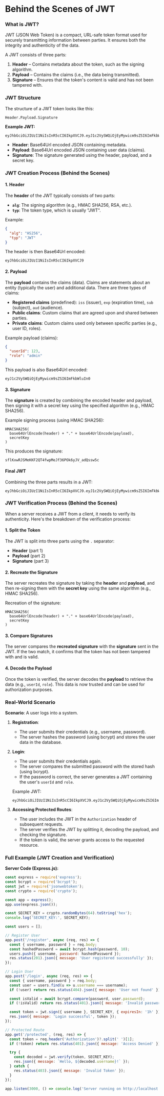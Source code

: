 
# **Behind the Scenes of JWT**

### **What is JWT?**
JWT (JSON Web Token) is a compact, URL-safe token format used for securely transmitting information between parties. It ensures both the integrity and authenticity of the data. 

A JWT consists of three parts:
1. **Header** – Contains metadata about the token, such as the signing algorithm.
2. **Payload** – Contains the claims (i.e., the data being transmitted).
3. **Signature** – Ensures that the token's content is valid and has not been tampered with.

### **JWT Structure**
The structure of a JWT token looks like this:

```plaintext
Header.Payload.Signature
```

**Example JWT:**
```plaintext
eyJhbGciOiJIUzI1NiIsInR5cCI6IkpXVCJ9.eyJ1c2VySWQiOjEyMywicm9sZSI6ImFkbWluIn0.sflKxwRJSMeKKF2QT4fwpMeJf36POk6yJV_adQssw5c
```

- **Header**: Base64Url encoded JSON containing metadata.
- **Payload**: Base64Url encoded JSON containing user data (claims).
- **Signature**: The signature generated using the header, payload, and a secret key.

### **JWT Creation Process (Behind the Scenes)**

#### **1. Header**
The **header** of the JWT typically consists of two parts:
- **`alg`**: The signing algorithm (e.g., HMAC SHA256, RSA, etc.).
- **`typ`**: The token type, which is usually "JWT".

Example:
```json
{
  "alg": "HS256",
  "typ": "JWT"
}
```

The header is then Base64Url encoded:
```plaintext
eyJhbGciOiJIUzI1NiIsInR5cCI6IkpXVCJ9
```

#### **2. Payload**
The **payload** contains the claims (data). Claims are statements about an entity (typically the user) and additional data. There are three types of claims:
- **Registered claims** (predefined): `iss` (issuer), `exp` (expiration time), `sub` (subject), `aud` (audience).
- **Public claims**: Custom claims that are agreed upon and shared between parties.
- **Private claims**: Custom claims used only between specific parties (e.g., user ID, roles).

Example payload (claims):
```json
{
  "userId": 123,
  "role": "admin"
}
```

This payload is also Base64Url encoded:
```plaintext
eyJ1c2VySWQiOjEyMywicm9sZSI6ImFkbWluIn0
```

#### **3. Signature**
The **signature** is created by combining the encoded header and payload, then signing it with a secret key using the specified algorithm (e.g., HMAC SHA256).

Example signing process (using HMAC SHA256):
```plaintext
HMACSHA256(
  base64UrlEncode(header) + "." + base64UrlEncode(payload),
  secretKey
)
```

This produces the signature:
```plaintext
sflKxwRJSMeKKF2QT4fwpMeJf36POk6yJV_adQssw5c
```

#### **Final JWT**
Combining the three parts results in a JWT:
```plaintext
eyJhbGciOiJIUzI1NiIsInR5cCI6IkpXVCJ9.eyJ1c2VySWQiOjEyMywicm9sZSI6ImFkbWluIn0.sflKxwRJSMeKKF2QT4fwpMeJf36POk6yJV_adQssw5c
```

### **JWT Verification Process (Behind the Scenes)**

When a server receives a JWT from a client, it needs to verify its authenticity. Here's the breakdown of the verification process:

#### **1. Split the Token**
The JWT is split into three parts using the `.` separator:
- **Header** (part 1)
- **Payload** (part 2)
- **Signature** (part 3)

#### **2. Recreate the Signature**
The server recreates the signature by taking the **header** and **payload**, and then re-signing them with the **secret key** using the same algorithm (e.g., HMAC SHA256).

Recreation of the signature:
```plaintext
HMACSHA256(
  base64UrlEncode(header) + "." + base64UrlEncode(payload),
  secretKey
)
```

#### **3. Compare Signatures**
The server compares the **recreated signature** with the **signature** sent in the JWT. If the two match, it confirms that the token has not been tampered with and is valid.

#### **4. Decode the Payload**
Once the token is verified, the server decodes the **payload** to retrieve the data (e.g., `userId`, `role`). This data is now trusted and can be used for authorization purposes.

### **Real-World Scenario**

**Scenario**: A user logs into a system.

1. **Registration**:
   - The user submits their credentials (e.g., username, password).
   - The server hashes the password (using bcrypt) and stores the user data in the database.

2. **Login**:
   - The user submits their credentials again.
   - The server compares the submitted password with the stored hash (using bcrypt).
   - If the password is correct, the server generates a JWT containing the user's `userId` and `role`.
   
   Example JWT:
   ```plaintext
   eyJhbGciOiJIUzI1NiIsInR5cCI6IkpXVCJ9.eyJ1c2VySWQiOjEyMywicm9sZSI6ImFkbWluIn0.sflKxwRJSMeKKF2QT4fwpMeJf36POk6yJV_adQssw5c
   ```

3. **Accessing Protected Routes**:
   - The user includes the JWT in the `Authorization` header of subsequent requests.
   - The server verifies the JWT by splitting it, decoding the payload, and checking the signature.
   - If the token is valid, the server grants access to the requested resource.

### **Full Example (JWT Creation and Verification)**

**Server Code (Express.js):**
```javascript
const express = require('express');
const bcrypt = require('bcrypt');
const jwt = require('jsonwebtoken');
const crypto = require('crypto');

const app = express();
app.use(express.json());

const SECRET_KEY = crypto.randomBytes(64).toString('hex');
console.log('SECRET_KEY:', SECRET_KEY);

const users = [];

// Register User
app.post('/register', async (req, res) => {
  const { username, password } = req.body;
  const hashedPassword = await bcrypt.hash(password, 10);
  users.push({ username, password: hashedPassword });
  res.status(201).json({ message: 'User registered successfully' });
});

// Login User
app.post('/login', async (req, res) => {
  const { username, password } = req.body;
  const user = users.find(u => u.username === username);
  if (!user) return res.status(404).json({ message: 'User not found' });

  const isValid = await bcrypt.compare(password, user.password);
  if (!isValid) return res.status(401).json({ message: 'Invalid password' });

  const token = jwt.sign({ username }, SECRET_KEY, { expiresIn: '1h' });
  res.json({ message: 'Login successful', token });
});

// Protected Route
app.get('/protected', (req, res) => {
  const token = req.header('Authorization')?.split(' ')[1];
  if (!token) return res.status(401).json({ message: 'Access Denied' });

  try {
    const decoded = jwt.verify(token, SECRET_KEY);
    res.json({ message: `Hello, ${decoded.username}!` });
  } catch {
    res.status(403).json({ message: 'Invalid Token' });
  }
});

app.listen(3000, () => console.log('Server running on http://localhost:3000'));
```

